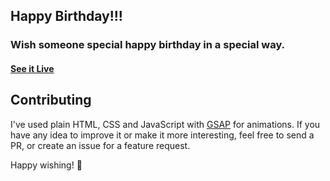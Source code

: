 ## Happy Birthday!!!

### Wish someone special happy birthday in a special way.

#### [See it Live](https://alienwolfx.github.io/happy-birthday/)

## Contributing

I've used plain HTML, CSS and JavaScript with [GSAP](https://greensock.com/gsap) for animations.
If you have any idea to improve it or make it more interesting, feel free to send a PR, or create an issue for a feature request.

Happy wishing! 🎉
